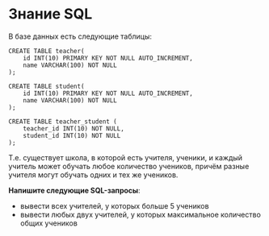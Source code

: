 # Знание SQL 
В базе данных есть следующие таблицы:
```
CREATE TABLE teacher(
	id INT(10) PRIMARY KEY NOT NULL AUTO_INCREMENT,
	name VARCHAR(100) NOT NULL
);

CREATE TABLE student(
	id INT(10) PRIMARY KEY NOT NULL AUTO_INCREMENT,
	name VARCHAR(100) NOT NULL
);

CREATE TABLE teacher_student (
	teacher_id INT(10) NOT NULL, 
	student_id INT(10) NOT NULL
);
```

Т.е. существует школа, в которой есть учителя, ученики, и каждый учитель может обучать любое количество учеников, причём разные учителя могут обучать одних и тех же учеников.

__Напишите следующие SQL-запросы__:
- вывести всех учителей, у которых больше 5 учеников
- вывести любых двух учителей, у которых максимальное количество общих учеников 
